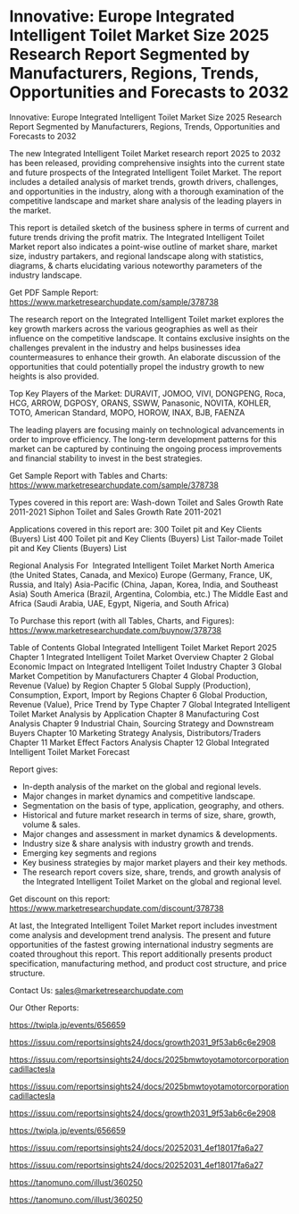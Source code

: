 # Innovative: Europe Integrated Intelligent Toilet Market Size 2025 Research Report Segmented by Manufacturers, Regions, Trends, Opportunities and Forecasts to 2032

Innovative: Europe Integrated Intelligent Toilet Market Size 2025 Research Report Segmented by Manufacturers, Regions, Trends, Opportunities and Forecasts to 2032

The new Integrated Intelligent Toilet Market research report 2025 to 2032 has been released, providing comprehensive insights into the current state and future prospects of the Integrated Intelligent Toilet Market. The report includes a detailed analysis of market trends, growth drivers, challenges, and opportunities in the industry, along with a thorough examination of the competitive landscape and market share analysis of the leading players in the market.

This report is detailed sketch of the business sphere in terms of current and future trends driving the profit matrix. The Integrated Intelligent Toilet Market report also indicates a point-wise outline of market share, market size, industry partakers, and regional landscape along with statistics, diagrams, & charts elucidating various noteworthy parameters of the industry landscape.

Get PDF Sample Report: https://www.marketresearchupdate.com/sample/378738

The research report on the Integrated Intelligent Toilet market explores the key growth markers across the various geographies as well as their influence on the competitive landscape. It contains exclusive insights on the challenges prevalent in the industry and helps businesses idea countermeasures to enhance their growth. An elaborate discussion of the opportunities that could potentially propel the industry growth to new heights is also provided.

Top Key Players of the Market:
DURAVIT, JOMOO, VIVI, DONGPENG, Roca, HCG, ARROW, DGPOSY, ORANS, SSWW, Panasonic, NOVITA, KOHLER, TOTO, American Standard, MOPO, HOROW, INAX, BJB, FAENZA


The leading players are focusing mainly on technological advancements in order to improve efficiency. The long-term development patterns for this market can be captured by continuing the ongoing process improvements and financial stability to invest in the best strategies.

Get Sample Report with Tables and Charts: https://www.marketresearchupdate.com/sample/378738

Types covered in this report are:
Wash-down Toilet and Sales Growth Rate 2011-2021
Siphon Toilet and Sales Growth Rate 2011-2021


Applications covered in this report are:
300 Toilet pit and Key Clients (Buyers) List
400 Toilet pit and Key Clients (Buyers) List
Tailor-made Toilet pit and Key Clients (Buyers) List


Regional Analysis For  Integrated Intelligent Toilet Market
North America (the United States, Canada, and Mexico)
Europe (Germany, France, UK, Russia, and Italy)
Asia-Pacific (China, Japan, Korea, India, and Southeast Asia)
South America (Brazil, Argentina, Colombia, etc.)
The Middle East and Africa (Saudi Arabia, UAE, Egypt, Nigeria, and South Africa)

To Purchase this report (with all Tables, Charts, and Figures): https://www.marketresearchupdate.com/buynow/378738

Table of Contents
Global Integrated Intelligent Toilet Market Report 2025
Chapter 1 Integrated Intelligent Toilet Market Overview
Chapter 2 Global Economic Impact on Integrated Intelligent Toilet Industry
Chapter 3 Global Market Competition by Manufacturers
Chapter 4 Global Production, Revenue (Value) by Region
Chapter 5 Global Supply (Production), Consumption, Export, Import by Regions
Chapter 6 Global Production, Revenue (Value), Price Trend by Type
Chapter 7 Global Integrated Intelligent Toilet Market Analysis by Application
Chapter 8 Manufacturing Cost Analysis
Chapter 9 Industrial Chain, Sourcing Strategy and Downstream Buyers
Chapter 10 Marketing Strategy Analysis, Distributors/Traders
Chapter 11 Market Effect Factors Analysis
Chapter 12 Global Integrated Intelligent Toilet Market Forecast

Report gives:

- In-depth analysis of the market on the global and regional levels.
- Major changes in market dynamics and competitive landscape.
- Segmentation on the basis of type, application, geography, and others.
- Historical and future market research in terms of size, share, growth, volume & sales.
- Major changes and assessment in market dynamics & developments.
- Industry size & share analysis with industry growth and trends.
- Emerging key segments and regions
- Key business strategies by major market players and their key methods.
- The research report covers size, share, trends, and growth analysis of the Integrated Intelligent Toilet Market on the global and regional level.

Get discount on this report: https://www.marketresearchupdate.com/discount/378738

At last, the Integrated Intelligent Toilet Market report includes investment come analysis and development trend analysis. The present and future opportunities of the fastest growing international industry segments are coated throughout this report. This report additionally presents product specification, manufacturing method, and product cost structure, and price structure.

Contact Us:
sales@marketresearchupdate.com

Our Other Reports:

https://twipla.jp/events/656659

https://issuu.com/reportsinsights24/docs/growth2031_9f53ab6c6e2908

https://issuu.com/reportsinsights24/docs/2025bmwtoyotamotorcorporationcadillactesla

https://issuu.com/reportsinsights24/docs/2025bmwtoyotamotorcorporationcadillactesla

https://issuu.com/reportsinsights24/docs/growth2031_9f53ab6c6e2908

https://twipla.jp/events/656659

https://issuu.com/reportsinsights24/docs/20252031_4ef18017fa6a27

https://issuu.com/reportsinsights24/docs/20252031_4ef18017fa6a27

https://tanomuno.com/illust/360250

https://tanomuno.com/illust/360250
